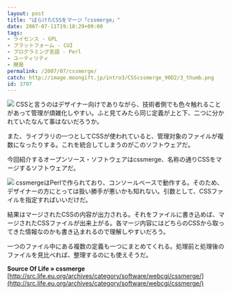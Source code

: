 ```yaml
---
layout: post
title: "ばらけたCSSをマージ「cssmerge」"
date: 2007-07-11T19:18:29+09:00
tags: 
- ライセンス - GPL
- プラットフォーム - CUI
- プログラミング言語 - Perl
- ユーティリティ
- 開発
permalink: /2007/07/cssmerge/
catch: http://image.moongift.jp/intro3/CSScssmerge_90D2/3_thumb.png
id: 3797
---
```

[![](http://image.moongift.jp/intro3/CSScssmerge_90D2/2_thumb.png)](http://image.moongift.jp/intro3/CSScssmerge_90D2/22.png) CSSと言うのはデザイナー向けでありながら、技術者側でも色々触れることがあって管理が煩雑化しやすい。ふと見てみたら同じ定義が上と下、二つに分かれていたなんて事はないだろうか。   
  
また、ライブラリの一つとしてCSSが使われていると、管理対象のファイルが複数になったりする。これを統合してしまうのがこのソフトウェアだ。   
  
今回紹介するオープンソース・ソフトウェアはcssmerge、名称の通りCSSをマージするソフトウェアだ。   
  
<!--more-->  
  
[![](http://image.moongift.jp/intro3/CSScssmerge_90D2/3_thumb.png)](http://image.moongift.jp/intro3/CSScssmerge_90D2/32.png) cssmergeはPerlで作られており、コンソールベースで動作する。そのため、デザイナーの方にとっては扱い勝手が悪いかも知れない。引数として、CSSファイルを指定すればいいだけだ。   
  
結果はマージされたCSSの内容が出力される。それをファイルに書き込めば、マージされたCSSファイルが出来上がる。各マージ内容にはどちらのCSSから取ってきた情報なのかも書き込まれるので理解しやすいだろう。   
  
一つのファイル中にある複数の定義も一つにまとめてくれる。処理前と処理後のファイルを見比べれば、整理するのにも使えそうだ。   
  
**Source Of Life » cssmerge**  
[http://src.life.eu.org/archives/category/software/webcgi/cssmerge/](http://src.life.eu.org/archives/category/software/webcgi/cssmerge/)